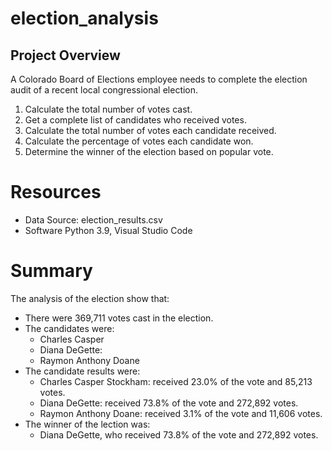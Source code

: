 # election_analysis

## Project Overview
A Colorado Board of Elections employee needs to complete the election audit of a recent local congressional election.

1. Calculate the total number of votes cast.
2. Get a complete list of candidates who received votes.
3. Calculate the total number of votes each candidate received.
4. Calculate the percentage of votes each candidate won.
5. Determine the winner of the election based on popular vote.

# Resources
- Data Source: election_results.csv
- Software Python 3.9, Visual Studio Code 

# Summary
The analysis of the election show that:
- There were 369,711 votes cast in the election.
- The candidates were:
  - Charles Casper
  - Diana DeGette:
  - Raymon Anthony Doane
- The candidate results were:
  - Charles Casper Stockham: received 23.0% of the vote and 85,213 votes.
  - Diana DeGette: received 73.8% of the vote and 272,892 votes.
  - Raymon Anthony Doane: received 3.1% of the vote and 11,606 votes.
- The winner of the lection was:
  - Diana DeGette, who received 73.8% of the vote and 272,892 votes.
